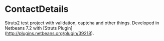 ContactDetails
==============

Struts2 test project with validation, captcha and other things. Developed in Netbeans 7.2 with [Struts Plugin] (http://plugins.netbeans.org/plugin/39218).
